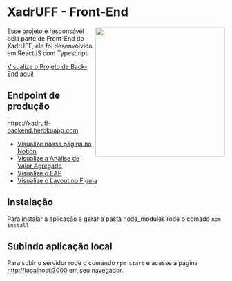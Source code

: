 # XadrUFF - Front-End
<img align="right"  src="https://user-images.githubusercontent.com/50959073/172961331-f144bf54-3d6d-4e67-a63c-d55a44a649fc.png" width="300" height="300" />
Esse projeto é responsável pela parte de Front-End do XadrUFF, ele foi desenvolvido em ReactJS com Typescript.


[Visualize o Projeto de Back-End aqui!](https://github.com/lucasfauster/xadruff-backend)


## Endpoint de produção
https://xadruff-backend.herokuapp.com


 - [Visualize nossa página no Notion](https://luamz.notion.site/XadrUFF-7e272f2c22a74ca9be39b6a00ae1c440)
 - [Visualize a Análise de Valor Agregado](https://docs.google.com/spreadsheets/d/1GNKjPhV9bs--8fbKKEkWH3g1j96xQNvAf8fyJ7w5q3w/edit#gid=692033079)
 - [Visualize o EAP](https://drive.google.com/file/d/1JPSLjALye_b2cY7z7KKQy7uQ3KSip3cZ/view)
 - [Visualize o Layout no Figma](https://www.figma.com/file/xH4MrdVl8TFi4ADzO0zdcs/XadrUFF?node-id=0%3A1)

## Instalação
Para instalar a aplicação e gerar a pasta node_modules rode o comado `npm install`

## Subindo aplicação local
Para subir o servidor rode o comando `npm start` e acesse a página [http://localhost:3000](http://localhost:3000) em seu navegador.

